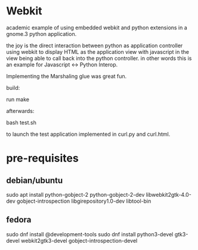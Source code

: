 Webkit
======


academic example of using embedded webkit and python extensions in a gnome.3 python application.

the joy is the direct interaction between python as application controller using
webkit to display HTML as the application view with javascript in the view being able to call
back into the python controller. in other words this is an example for Javascript <-> Python Interop.

Implementing the Marshaling glue was great fun.

build:

  run make

afterwards:

  bash test.sh
  
to launch the test application implemented in curl.py and curl.html.

# pre-requisites

## debian/ubuntu
sudo apt install python-gobject-2 python-gobject-2-dev libwebkit2gtk-4.0-dev gobject-introspection libgirepository1.0-dev libtool-bin

## fedora
sudo dnf install @development-tools
sudo dnf install python3-devel gtk3-devel webkit2gtk3-devel gobject-introspection-devel


